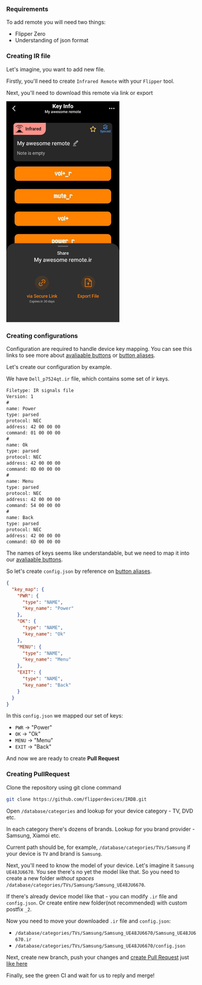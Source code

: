### Requirements

To add remote you will need two things:

- Flipper Zero
- Understanding of json format

### Creating IR file

Let's imagine, you want to add new file.

Firstly, you'll need to create `Infrared Remote` with your `Flipper` tool.

Next, you'll need to download this remote via link or export

<img src="media/share_remote.jpg" width="300">

### Creating configurations

Configuration are required to handle device key mapping.
You can see this links to see more about [avaliaable buttons](./avaliable_buttons.md)
or [button aliases](./button_names.md).

Let's create our configuration by example.

We have `Dell_p7524qt.ir` file, which contains some set of ir keys.

```
Filetype: IR signals file
Version: 1
# 
name: Power
type: parsed
protocol: NEC
address: 42 00 00 00
command: 01 00 00 00
# 
name: Ok
type: parsed
protocol: NEC
address: 42 00 00 00
command: 0D 00 00 00
# 
name: Menu
type: parsed
protocol: NEC
address: 42 00 00 00
command: 54 00 00 00
# 
name: Back
type: parsed
protocol: NEC
address: 42 00 00 00
command: 6D 00 00 00
```

The names of keys seems like understandable, but we need to map it into
our [avaliaable buttons](./avaliable_buttons.md).

So let's create `config.json` by reference on [button aliases](./button_names.md).

```json
{
  "key_map": {
    "PWR": {
      "type": "NAME",
      "key_name": "Power"
    },
    "OK": {
      "type": "NAME",
      "key_name": "Ok"
    },
    "MENU": {
      "type": "NAME",
      "key_name": "Menu"
    },
    "EXIT": {
      "type": "NAME",
      "key_name": "Back"
    }
  }
}
```

In this `config.json` we mapped our set of keys:

- `PWR` -> "Power"
- `OK` -> "Ok"
- `MENU` -> "Menu"
- `EXIT` -> "Back"

And now we are ready to create **Pull Request**

### Creating PullRequest

Clone the repository using git clone command

```bash
git clone https://github.com/flipperdevices/IRDB.git
```

Open `/database/categories` and lookup for your device category - TV, DVD etc.

In each category there's dozens of brands. Lookup for you brand provider - Samsung, Xiamoi etc.

Current path should be, for example, `/database/categories/TVs/Samsung` if your device is `TV` and brand is `Samsung`.

Next, you'll need to know the model of your device.
Let's imagine it `Samsung UE48JU6670`.
You see there's no yet the model like that. So you need to create a new folder *without
spaces* `/database/categories/TVs/Samsung/Samsung_UE48JU6670`.

If there's already device model like that - you can modify `.ir` file and `config.json`. Or create entire new folder(not
recommended) with custom postfix `_2`.

Now you need to move your downloaded `.ir` file and `config.json`:

- `/database/categories/TVs/Samsung/Samsung_UE48JU6670/Samsung_UE48JU6670.ir`
- `/database/categories/TVs/Samsung/Samsung_UE48JU6670/config.json`

Next, create new branch, push your changes and [create Pull Request](https://github.com/flipperdevices/IRDB/compare)
just [like here](https://github.com/flipperdevices/IRDB/pull/7)

Finally, see the green CI and wait for us to reply and merge!
